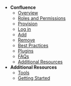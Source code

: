 - **Confluence**
  - [Overview](confluence/confluence-overview)
  -	[Roles and Permissions](confluence/confluence-roles-and-permissions)
  - [Provision](confluence/confluence-provision)
  - [Log in](confluence/confluence-log-in)
  -	[Add](confluence/confluence-add)
  -	[Remove](confluence/confluence-remove)
  - [Best Practices](confluence/confluence-best-practices)
  - [Plugins](confluence/confluence-plugins)
  - [FAQs](confluence/confluence-faqs)
  - [Additional Resources](confluence/confluence-additional-resources)      
- **Additional Resources**
  - [Tools](https://docs.developer.tech.gov.sg/docs/ship-hats-tools/#/tools-overview)
  - [Getting Started](https://docs.developer.tech.gov.sg/docs/ship-hats-getting-started/#/)


<!--

- **Confluence**
  - [Overview](confluence/confluence-overview)
  -	[User Journey](confluence/confluence-user-journey)
  -	[Roles and Permissions](confluence/confluence-roles-and-permissions)
  - [Provision](confluence/confluence-provision)
  - [Log in](confluence/confluence-log-in)
  -	[Add](confluence/confluence-add)
  -	[Modify](confluence/confluence-modify)
  -	[Remove](confluence/confluence-remove)
  - [Best Practices](confluence/confluence-best-practices)
  - [FAQs](confluence/confluence-faqs)
  - [Troubleshooting](confluence/confluence-troubleshooting)
  - [Additional Resources](confluence/confluence-additional-resources)      
- **Additional Resources**
  - [Tools](https://docs.developer.tech.gov.sg/docs/ship-hats-tools/#/tools-overview)
  - [Getting Started](https://docs.developer.tech.gov.sg/docs/ship-hats-getting-started/#/)
  - [Portal](https://docs.developer.tech.gov.sg/docs/ship-hats-portal/#/ship-hats-portal-overview)

-->  